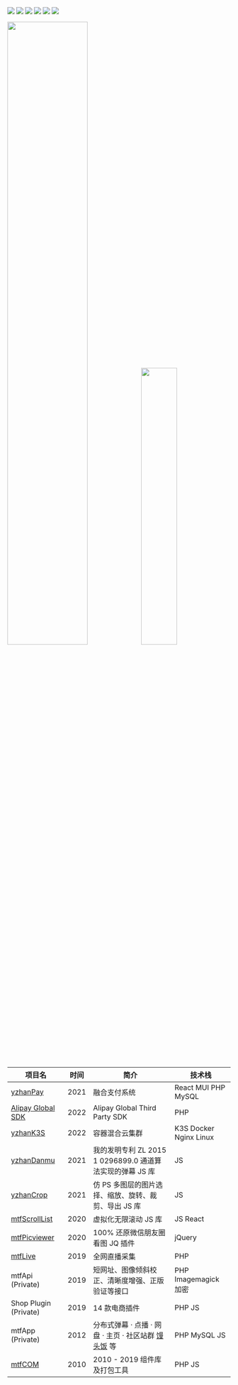 <a href="https://www.npmjs.com/~mantoufan" target="_blank"><img src="https://shields.io/badge/npm-%E9%A6%92%E5%A4%B4%E9%A5%AD-red?logo=npm"/></a>
<a href="https://leetcode-cn.com/u/mantoufan/" target="_blank"><img src="https://shields.io/badge/力扣-%E5%B0%8F%E5%AE%87-orange?logo=leetcode"/></a>
<a href="https://yu.mantoufan.com/" target="_blank"><img src="https://shields.io/badge/%E5%8D%9A%E5%AE%A2-%E5%B0%8F%E5%AE%87-darkcyan?logo=Storyblok" /></a>
<a href="https://weibo.com/u/2479500471" target="_blank"><img src="https://img.shields.io/badge/dynamic/json?label=%E5%BE%AE%E5%8D%9A&query=%24.data.totalSubs&url=https%3A%2F%2Fapi.spencerwoo.com%2Fsubstats%2F%3Fsource%3Dweibo%26queryKey%3D2479500471&labelColor=e71f19&color=040000&logo=sina-weibo&longCache=true" /></a>
<a href="javascript:"><img src="https://shields.io/badge/%E5%85%AC%E4%BC%97%E5%8F%B7-%E9%A6%92%E5%A4%B4%E9%A5%AD-blackishgreen?logo=wechat"/></a>
<a href="https://packagist.org/users/mantoufan/packages/" target="_blank"><img src="https://shields.io/badge/PHP-Packagist-orange?logo=packagist" /></a>
<div>
<img width="60%" src="https://github-readme-stats.vercel.app/api?username=mantoufan&include_all_commits=true&show_icons=true&count_private=true&hide=contribs,prs&hide_border=true&theme=graywhite" /><img width="40%" src="https://github-readme-stats.vercel.app/api/top-langs?username=mantoufan&include_all_commits=true&show_icons=true&layout=compact&hide_border=true&theme=graywhite" />
</div>

|  项目名   | 时间  | 简介 | 技术栈 |
|  ----  | ----  | ----  | ---- |
| [yzhanPay](https://github.com/mantoufan/yzhanPay)  | 2021 | 融合支付系统 | React MUI PHP MySQL |
| [Alipay Global SDK](https://github.com/mantoufan/alipay-global-sdk-php)  | 2022 | Alipay Global Third Party SDK | PHP |
| [yzhanK3S](https://github.com/mantoufan/yzhanK3S) | 2022 | 容器混合云集群 | K3S Docker Nginx Linux |
| [yzhanDanmu](https://github.com/mantoufan/yzhanDanmu) | 2021 | 我的发明专利 ZL 2015 1 0296899.0 通道算法实现的弹幕 JS 库 | JS |  
| [yzhanCrop](https://github.com/mantoufan/yZhanCrop) | 2021 | 仿 PS 多图层的图片选择、缩放、旋转、裁剪、导出 JS 库 | JS | 
| [mtfScrollList](https://github.com/mantoufan/mtfScrollList) | 2020 | 虚拟化无限滚动 JS 库 | JS React |
| [mtfPicviewer](https://github.com/mantoufan/mtfPicviewer) | 2020 | 100% 还原微信朋友圈看图 JQ 插件 | jQuery |
| [mtfLive](https://github.com/mantoufan/mtfLive) | 2019 | 全网直播采集 | PHP |
| mtfApi (Private) | 2019 | 短网址、图像倾斜校正、清晰度增强、正版验证等接口 | PHP Imagemagick 加密 |
| Shop Plugin (Private) | 2019 | 14 款电商插件 | PHP JS |
| mtfApp (Private) | 2012 | 分布式弹幕 · 点播 · 网盘 · 主页 · 社区站群 [馒头饭](https://p.yot.pw/100131) 等  | PHP MySQL JS |
| [mtfCOM](https://github.com/mantoufan/mtfCOM) | 2010 | 2010 - 2019 组件库及打包工具 | PHP JS |

<!--
**mantoufan/mantoufan** is a ✨ _special_ ✨ repository because its `README.md` (this file) appears on your GitHub profile.

Here are some ideas to get you started: 

- 🔭 I’m currently working on ...
- 🌱 I’m currently learning ...
- 👯 I’m looking to collaborate on ...
- 🤔 I’m looking for help with ...
- 💬 Ask me about ...
- 📫 How to reach me: ...
- 😄 Pronouns: ...
- ⚡ Fun fact: ...
-->

